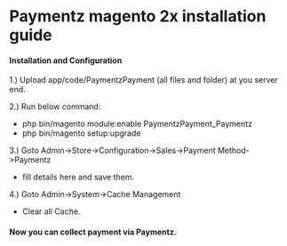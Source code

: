 # Paymentz magento 2x installation guide
#### Installation and Configuration

1.) Upload app/code/PaymentzPayment (all files and folder) at you server end.

2.) Run below command:
   - php bin/magento module:enable PaymentzPayment_Paymentz
   - php bin/magento setup:upgrade
   
3.) Goto Admin->Store->Configuration->Sales->Payment Method->Paymentz
   - fill details here and save them.

4.) Goto Admin->System->Cache Management
   - Clear all Cache.

#### Now you can collect payment via Paymentz.

